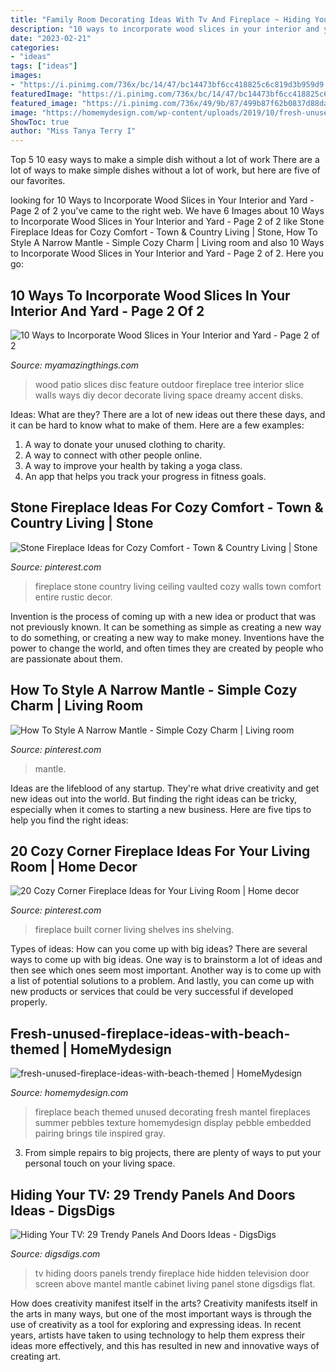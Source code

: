```yaml
---
title: "Family Room Decorating Ideas With Tv And Fireplace ~ Hiding Your Tv: 29 Trendy Panels And Doors Ideas"
description: "10 ways to incorporate wood slices in your interior and yard"
date: "2023-02-21"
categories:
- "ideas"
tags: ["ideas"]
images:
- "https://i.pinimg.com/736x/bc/14/47/bc14473bf6cc418825c6c819d3b959d9.jpg"
featuredImage: "https://i.pinimg.com/736x/bc/14/47/bc14473bf6cc418825c6c819d3b959d9.jpg"
featured_image: "https://i.pinimg.com/736x/49/9b/87/499b87f62b0837d88daf2148acfb5328--built-in-book-shelves-around-fireplace-fireplace-shelving-ideas-built-ins.jpg?b=t"
image: "https://homemydesign.com/wp-content/uploads/2019/10/fresh-unused-fireplace-ideas-with-beach-themed.jpg"
ShowToc: true
author: "Miss Tanya Terry I"
---
```



Top 5 10 easy ways to make a simple dish without a lot of work
There are a lot of ways to make simple dishes without a lot of work, but here are five of our favorites.

	

		
looking for 10 Ways to Incorporate Wood Slices in Your Interior and Yard - Page 2 of 2 you've came to the right web. We have 6 Images about 10 Ways to Incorporate Wood Slices in Your Interior and Yard - Page 2 of 2 like Stone Fireplace Ideas for Cozy Comfort - Town &amp; Country Living | Stone, How To Style A Narrow Mantle - Simple Cozy Charm | Living room and also 10 Ways to Incorporate Wood Slices in Your Interior and Yard - Page 2 of 2. Here you go:
		
    
## 10 Ways To Incorporate Wood Slices In Your Interior And Yard - Page 2 Of 2

<img loading=lazy src="http://myamazingthings.com/wp-content/uploads/2017/03/project10.jpg" onerror="this.onerror=null;this.src='https://tse2.mm.bing.net/th?id=OIP.hV9qWqElTkkOp09izU8svwHaE7&amp;pid=15.1';" alt="10 Ways to Incorporate Wood Slices in Your Interior and Yard - Page 2 of 2">

_Source: myamazingthings.com_

>wood patio slices disc feature outdoor fireplace tree interior slice walls ways diy decor decorate living space dreamy accent disks. 

	

Ideas: What are they?
There are a lot of new ideas out there these days, and it can be hard to know what to make of them. Here are a few examples:
1. A way to donate your unused clothing to charity.
2. A way to connect with other people online.
3. A way to improve your health by taking a yoga class.
4. An app that helps you track your progress in fitness goals.

    
## Stone Fireplace Ideas For Cozy Comfort - Town &amp; Country Living | Stone

<img loading=lazy src="https://i.pinimg.com/736x/bc/14/47/bc14473bf6cc418825c6c819d3b959d9.jpg" onerror="this.onerror=null;this.src='https://tse1.mm.bing.net/th?id=OIP.Sc4xrC-IDXTC4miRToEoKAHaKI&amp;pid=15.1';" alt="Stone Fireplace Ideas for Cozy Comfort - Town &amp; Country Living | Stone">

_Source: pinterest.com_

>fireplace stone country living ceiling vaulted cozy walls town comfort entire rustic decor. 

	

Invention is the process of coming up with a new idea or product that was not previously known. It can be something as simple as creating a new way to do something, or creating a new way to make money. Inventions have the power to change the world, and often times they are created by people who are passionate about them.

    
## How To Style A Narrow Mantle - Simple Cozy Charm | Living Room

<img loading=lazy src="https://i.pinimg.com/736x/69/a4/0e/69a40ea06f45631b4eb2c0eae1b2cae5.jpg" onerror="this.onerror=null;this.src='https://tse2.mm.bing.net/th?id=OIP.NJEbPUiTj5GIjv7x0737bwHaLH&amp;pid=15.1';" alt="How To Style A Narrow Mantle - Simple Cozy Charm | Living room">

_Source: pinterest.com_

>mantle. 

	

Ideas are the lifeblood of any startup. They're what drive creativity and get new ideas out into the world. But finding the right ideas can be tricky, especially when it comes to starting a new business. Here are five tips to help you find the right ideas: 

    
## 20 Cozy Corner Fireplace Ideas For Your Living Room | Home Decor

<img loading=lazy src="https://i.pinimg.com/736x/49/9b/87/499b87f62b0837d88daf2148acfb5328--built-in-book-shelves-around-fireplace-fireplace-shelving-ideas-built-ins.jpg?b=t" onerror="this.onerror=null;this.src='https://tse3.mm.bing.net/th?id=OIP.3mGv0DowbuoeOT764dNpXwHaJ3&amp;pid=15.1';" alt="20 Cozy Corner Fireplace Ideas for Your Living Room | Home decor">

_Source: pinterest.com_

>fireplace built corner living shelves ins shelving. 

	

Types of ideas: How can you come up with big ideas?
There are several ways to come up with big ideas. One way is to brainstorm a lot of ideas and then see which ones seem most important. Another way is to come up with a list of potential solutions to a problem. And lastly, you can come up with new products or services that could be very successful if developed properly.

    
## Fresh-unused-fireplace-ideas-with-beach-themed | HomeMydesign

<img loading=lazy src="https://homemydesign.com/wp-content/uploads/2019/10/fresh-unused-fireplace-ideas-with-beach-themed.jpg" onerror="this.onerror=null;this.src='https://tse2.mm.bing.net/th?id=OIP.ztuqCZsFHtZVXwHFgLqqJAHaJ4&amp;pid=15.1';" alt="fresh-unused-fireplace-ideas-with-beach-themed | HomeMydesign">

_Source: homemydesign.com_

>fireplace beach themed unused decorating fresh mantel fireplaces summer pebbles texture homemydesign display pebble embedded pairing brings tile inspired gray. 

	

3. From simple repairs to big projects, there are plenty of ways to put your personal touch on your living space.

    
## Hiding Your TV: 29 Trendy Panels And Doors Ideas - DigsDigs

<img loading=lazy src="http://www.digsdigs.com/photos/hiding-your-tv-trendy-door-and-panels-ideas-26.jpg" onerror="this.onerror=null;this.src='https://tse4.mm.bing.net/th?id=OIP.V-OS93fePrzCP5Q159RRrgHaLH&amp;pid=15.1';" alt="Hiding Your TV: 29 Trendy Panels And Doors Ideas - DigsDigs">

_Source: digsdigs.com_

>tv hiding doors panels trendy fireplace hide hidden television door screen above mantel mantle cabinet living panel stone digsdigs flat. 

	

How does creativity manifest itself in the arts?
Creativity manifests itself in the arts in many ways, but one of the most important ways is through the use of creativity as a tool for exploring and expressing ideas. In recent years, artists have taken to using technology to help them express their ideas more effectively, and this has resulted in new and innovative ways of creating art.

